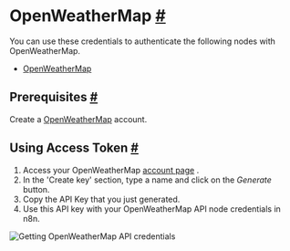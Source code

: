 


 OpenWeatherMap
 [#](#openweathermap "Permanent link")
=======================================================



 You can use these credentials to authenticate the following nodes with OpenWeatherMap.
 


* [OpenWeatherMap](/integrations/builtin/app-nodes/n8n-nodes-base.openweathermap/)



 Prerequisites
 [#](#prerequisites "Permanent link")
-----------------------------------------------------



 Create a
 [OpenWeatherMap](https://openweathermap.org/) 
 account.
 



 Using Access Token
 [#](#using-access-token "Permanent link")
---------------------------------------------------------------


1. Access your OpenWeatherMap
 [account page](https://home.openweathermap.org/api_keys) 
 .
2. In the 'Create key' section, type a name and click on the
 *Generate* 
 button.
3. Copy the API Key that you just generated.
4. Use this API key with your OpenWeatherMap API node credentials in n8n.



![Getting OpenWeatherMap API credentials](https://d33wubrfki0l68.cloudfront.net/7ec5c76c4416e9702a41a15b557c840a1a241c4a/c8439/_images/integrations/builtin/credentials/openweathermap/using-access-token.gif)





